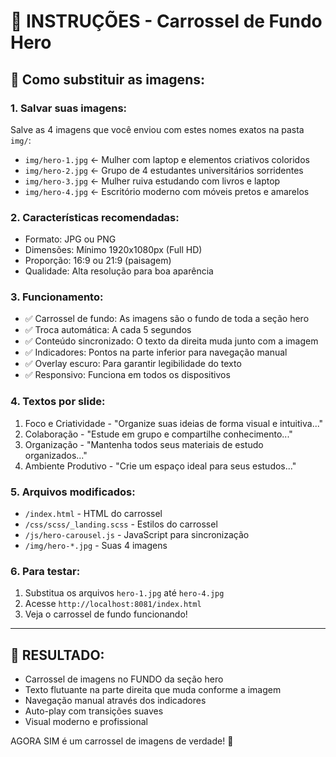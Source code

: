 # 🎨 INSTRUÇÕES - Carrossel de Fundo Hero

## 📁 Como substituir as imagens:

### 1. **Salvar suas imagens:**
Salve as 4 imagens que você enviou com estes nomes exatos na pasta `img/`:

- `img/hero-1.jpg` ← Mulher com laptop e elementos criativos coloridos
- `img/hero-2.jpg` ← Grupo de 4 estudantes universitários sorridentes
- `img/hero-3.jpg` ← Mulher ruiva estudando com livros e laptop
- `img/hero-4.jpg` ← Escritório moderno com móveis pretos e amarelos

### 2. **Características recomendadas:**
- Formato: JPG ou PNG
- Dimensões: Mínimo 1920x1080px (Full HD)
- Proporção: 16:9 ou 21:9 (paisagem)
- Qualidade: Alta resolução para boa aparência

### 3. **Funcionamento:**
- ✅ Carrossel de fundo: As imagens são o fundo de toda a seção hero
- ✅ Troca automática: A cada 5 segundos
- ✅ Conteúdo sincronizado: O texto da direita muda junto com a imagem
- ✅ Indicadores: Pontos na parte inferior para navegação manual
- ✅ Overlay escuro: Para garantir legibilidade do texto
- ✅ Responsivo: Funciona em todos os dispositivos

### 4. **Textos por slide:**
1. Foco e Criatividade - "Organize suas ideias de forma visual e intuitiva..."
2. Colaboração - "Estude em grupo e compartilhe conhecimento..."
3. Organização - "Mantenha todos seus materiais de estudo organizados..."
4. Ambiente Produtivo - "Crie um espaço ideal para seus estudos..."

### 5. **Arquivos modificados:**
- `/index.html` - HTML do carrossel
- `/css/scss/_landing.scss` - Estilos do carrossel
- `/js/hero-carousel.js` - JavaScript para sincronização
- `/img/hero-*.jpg` - Suas 4 imagens

### 6. **Para testar:**
1. Substitua os arquivos `hero-1.jpg` até `hero-4.jpg`
2. Acesse `http://localhost:8081/index.html`
3. Veja o carrossel de fundo funcionando!

---

## 🎯 **RESULTADO:**
- Carrossel de imagens no FUNDO da seção hero
- Texto flutuante na parte direita que muda conforme a imagem
- Navegação manual através dos indicadores
- Auto-play com transições suaves
- Visual moderno e profissional

AGORA SIM é um carrossel de imagens de verdade! 🚀
